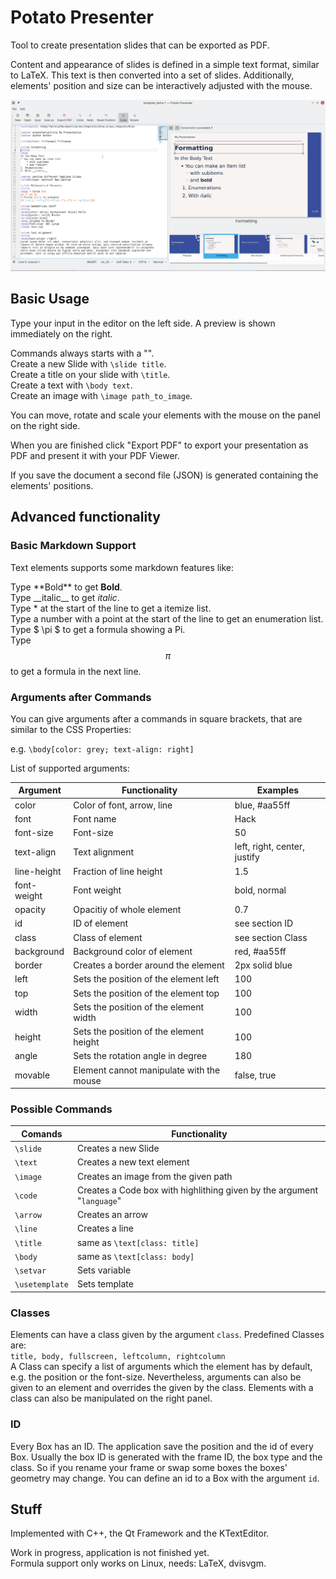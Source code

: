 # Potato Presenter

Tool to create presentation slides that can be exported as PDF.

Content and appearance of slides is defined in a simple text format, similar to LaTeX.
This text is then converted into a set of slides.
Additionally, elements' position and size can be interactively adjusted with the mouse.

<img src="/images/screenshot.png">

## Basic Usage

Type your input in the editor on the left side.
A preview is shown immediately on the right.

Commands always starts with a "\".  
Create a new Slide with ```\slide title```.  
Create a title on your slide with ```\title```.  
Create a text with ```\body text```.  
Create an image with ```\image path_to_image```.  

You can move, rotate and scale your elements with the mouse on the panel on the right side.

When you are finished click "Export PDF" to export your presentation as PDF and present it with your PDF Viewer.

If you save the document a second file (JSON) is generated containing the elements' positions.

## Advanced functionality

### Basic Markdown Support

Text elements supports some markdown features like:  

Type \*\*Bold\*\* to get **Bold**.  
Type \_\_italic\_\_ to get _italic_.  
Type * at the start of the line to get a itemize list.  
Type a number with a point at the start of the line to get an enumeration list.  
Type $ \pi $ to get a formula showing a Pi.  
Type $$ \pi $$ to get a formula in the next line.  


### Arguments after Commands

You can give arguments after a commands in square brackets, that are similar to the CSS Properties:

e.g. ```\body[color: grey; text-align: right]```

List of supported arguments:

Argument | Functionality | Examples
------------ | ------------------ | -------------
color | Color of font, arrow, line | blue, #aa55ff
font | Font name | Hack
font-size | Font-size | 50
text-align | Text alignment | left, right, center, justify
line-height | Fraction of line height | 1.5
font-weight | Font weight | bold, normal
opacity | Opacitiy of whole element | 0.7
id | ID of element | see section ID
class | Class of element | see section Class
background | Background color of element | red, #aa55ff
border | Creates a border around the element | 2px solid blue
left | Sets the position of the element left | 100
top | Sets the position of the element top | 100
width | Sets the position of the element width | 100
height | Sets the position of the element height | 100
angle | Sets the rotation angle in degree | 180
movable | Element cannot manipulate with the mouse | false, true


### Possible Commands

Comands | Functionality
------------ | -------------
```\slide``` | Creates a new Slide
```\text``` | Creates a new text element
```\image``` | Creates an image from the given path
```\code``` | Creates a Code box with highlithing given by the argument "```language```"
```\arrow``` | Creates an arrow
```\line``` | Creates a line
```\title``` | same as ```\text[class: title]```
```\body``` | same as ```\text[class: body]```
```\setvar``` | Sets variable
```\usetemplate``` | Sets template



### Classes

Elements can have a class given by the argument ```class```.
Predefined Classes are:  
```title, body, fullscreen, leftcolumn, rightcolumn```  
A Class can specify a list of arguments which the element has by default, e.g. the position or the font-size.
Nevertheless, arguments can also be given to an element and overrides the given by the class.
Elements with a class can also be manipulated on the right panel.


### ID 

Every Box has an ID. The application save the position and the id of every Box.
Usually the box ID is generated with the frame ID, the box type and the class.
So if you rename your frame or swap some boxes the boxes' geometry may change.
You can define an id to a Box with the argument ```id```.


## Stuff

Implemented with C++, the Qt Framework and the KTextEditor.  

Work in progress, application is not finished yet.  
Formula support only works on Linux, needs: LaTeX, dvisvgm.
